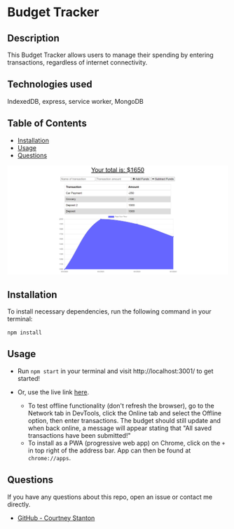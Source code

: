 # Budget Tracker
  ## Description
  This Budget Tracker allows users to manage their spending by entering transactions, regardless of internet connectivity.
  ## Technologies used
  IndexedDB, express, service worker, MongoDB
  ## Table of Contents
  * [Installation](#installation)
  * [Usage](#usage)
  * [Questions](#questions)
  
  ![](/screenshot.png)
  
  ## Installation
  To install necessary dependencies, run the following command in your terminal:
  ```
  npm install 
  ```
  ## Usage
  * Run `npm start` in your terminal and visit http://localhost:3001/ to get started!

  * Or, use the live link [here](https://megaphone-mondays.herokuapp.com/). 
    * To test offline functionality (don't refresh the browser), go to the Network tab in DevTools, click the Online tab and select the Offline option, then enter transactions. The budget should still update and when back online, a message will appear stating that "All saved transactions have been submitted!"
    * To install as a PWA (progressive web app) on Chrome, click on the `+` in top right of the address bar. App can then be found at `chrome://apps`.

  ## Questions
  If you have any questions about this repo, open an issue or contact me directly.
  * [GitHub - Courtney Stanton](https://github.com/clstanton)